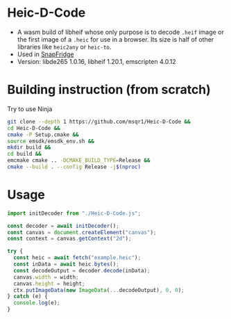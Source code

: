 # Heic-D-Code

- A wasm build of libheif whose only purpose is to decode `.heif` image or the first image of a `.heic` for use in a browser. Its size is half of other libraries like `heic2any` or `heic-to`.
- Used in [SnapFridge](https://github.com/msqr1/SnapFridge)
- Version: libde265 1.0.16, libheif 1.20.1, emscripten 4.0.12

# Building instruction (from scratch)

Try to use Ninja

```bash
git clone --depth 1 https://github.com/msqr1/Heic-D-Code &&
cd Heic-D-Code &&
cmake -P Setup.cmake &&
source emsdk/emsdk_env.sh &&
mkdir build &&
cd build &&
emcmake cmake .. -DCMAKE_BUILD_TYPE=Release &&
cmake --build . --config Release -j$(nproc)
```

# Usage

```mjs
import initDecoder from "./Heic-D-Code.js";

const decoder = await initDecoder();
const canvas = document.createElement("canvas");
const context = canvas.getContext("2d");

try {
  const heic = await fetch("example.heic");
  const inData = await heic.bytes();
  const decodeOutput = decoder.decode(inData);
  canvas.width = width;
  canvas.height = height;
  ctx.putImageData(new ImageData(...decodeOutput), 0, 0);
} catch (e) {
  console.log(e);
}
```
